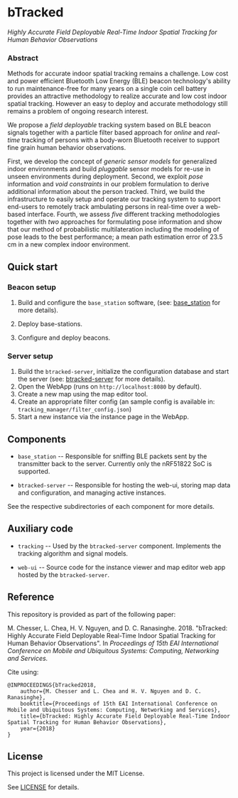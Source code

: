# bTracked
_Highly Accurate Field Deployable Real-Time Indoor Spatial Tracking for Human Behavior Observations_

### Abstract

Methods for accurate indoor spatial tracking remains a challenge. Low cost and power efficient Bluetooth Low Energy (BLE) beacon technology's ability to run maintenance-free for many years on a single coin cell battery provides an attractive methodology to realize accurate and low cost indoor spatial tracking. However an easy to deploy and accurate methodology still remains a problem of ongoing research interest.

We propose a *field deployable* tracking system based on BLE beacon signals together with a particle filter based approach for *online* and *real-time* tracking of persons with a body-worn Bluetooth receiver to support fine grain human behavior observations.

First, we develop the concept of *generic sensor models* for generalized indoor environments and build *pluggable* sensor models for re-use in unseen environments during deployment. Second, we exploit *pose* information and *void constraints* in our problem formulation to derive additional information about the person tracked. Third, we build the infrastructure to easily setup and operate our tracking system to support end-users to remotely track ambulating persons in real-time over a web-based interface. Fourth, we assess *five* different tracking methodologies together with *two* approaches for formulating pose information and show that our method of probabilistic multilateration including the modeling of pose leads to the best performance; a mean path estimation error of 23.5 cm in a new complex indoor environment.

## Quick start

### Beacon setup

1. Build and configure the `base_station` software, (see: [base_station](./base_station) for more details).

2. Deploy base-stations.

3. Configure and deploy beacons.


### Server setup

1. Build the `btracked-server`, initialize the configuration database and start the server (see: [btracked-server](./btracked-server) for more details).
2. Open the WebApp (runs on `http://localhost:8080` by default).
3. Create a new map using the map editor tool.
4. Create an appropriate filter config (an sample config is available in: `tracking_manager/filter_config.json`)
5. Start a new instance via the instance page in the WebApp.

## Components

* `base_station` -- Responsible for sniffing BLE packets sent by the transmitter back to the server. Currently only the nRF51822 SoC is supported.

* `btracked-server` -- Responsible for hosting the web-ui, storing map data and configuration, and managing active instances.

See the respective subdirectories of each component for more details.

## Auxiliary code

* `tracking` -- Used by the `btracked-server` component. Implements the tracking algorithm and signal models.

* `web-ui` -- Source code for the instance viewer and map editor web app hosted by the `btracked-server`.

## Reference

This repository is provided as part of the following paper:

M. Chesser, L. Chea, H. V. Nguyen, and D. C. Ranasinghe. 2018. "bTracked: Highly Accurate Field Deployable Real-Time Indoor Spatial Tracking for Human Behavior Observations". In *Proceedings of 15th EAI International Conference on Mobile and Ubiquitous Systems: Computing, Networking and Services.*

Cite using:

```
@INPROCEEDINGS{bTracked2018,
    author={M. Chesser and L. Chea and H. V. Nguyen and D. C. Ranasinghe},
    booktitle={Proceedings of 15th EAI International Conference on Mobile and Ubiquitous Systems: Computing, Networking and Services},
    title={bTracked: Highly Accurate Field Deployable Real-Time Indoor Spatial Tracking for Human Behavior Observations},
    year={2018}
}
```

## License

This project is licensed under the MIT License.

See [LICENSE](./LICENSE) for details.
